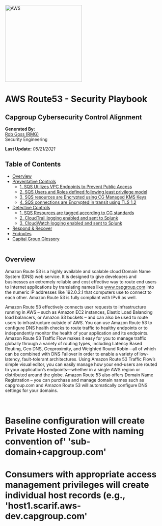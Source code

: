 <img src="https://a0.awsstatic.com/libra-css/images/logos/aws_logo_smile_1200x630.png" alt="AWS" width="250"/>

# AWS Route53 - Security Playbook <!-- omit in toc -->
## Capgroup Cybersecurity Control Alignment <!-- omit in toc -->

**Generated By:**  
[Rob Goss (RMG)](https://cgweb3/profile/RMG)
<br>
Security Engineering

**Last Update:** *05/21/2021*

## Table of Contents <!-- omit in toc -->
- [Overview](#overview)
- [Preventative Controls](#Preventative-Controls)
  - [1. SQS Utilizes VPC Endpoints to Prevent Public Access](#1-SQS-Utilizes-VPC-Endpoints-to-Prevent-Public-Access)
  - [2. SQS Users and Roles defined following least privilege model](#2-SQS-Users-and-Roles-defined-following-least-privilege-model)
  - [3. SQS resources are Encrypted using CG Managed KMS Keys](#3-SQS-reources-are-Encrypted-using-CG-Managed-KMS-Keys)
  - [4. SQS connections are Encrypted in transit using TLS 1.2](#4-SQS-connections-are-Encrypted-in-transit-using-TLS-1-2)
- [Detective Controls](#Detective-Controls)
  - [1. SQS Resources are tagged according to CG standards](#1-SQS-Resources-are-tagged-according-to-CG-standards)
  - [2. CloudTrail logging enabled and sent to Splunk](#2-CloudTrail-logging-enabled-and-sent-to-Splunk)
  - [3. CloudWatch logging enabled and sent to Splunk](#3-CloudWatch-logging-enabled-and-sent-to-Splunk)
- [Respond & Recover](#Respond/Recover)
- [Endnotes](#Endnotes)
- [Capital Group Glossory](#Capital-Group-Glossory) 
<br><br>

## Overview
Amazon Route 53 is a highly available and scalable cloud Domain Name System (DNS) web service. It is designed to give developers and businesses an extremely reliable and cost effective way to route end users to Internet applications by translating names like www.capgroup.com into the numeric IP addresses like 192.0.2.1 that computers use to connect to each other. Amazon Route 53 is fully compliant with IPv6 as well.

Amazon Route 53 effectively connects user requests to infrastructure running in AWS – such as Amazon EC2 instances, Elastic Load Balancing load balancers, or Amazon S3 buckets – and can also be used to route users to infrastructure outside of AWS. You can use Amazon Route 53 to configure DNS health checks to route traffic to healthy endpoints or to independently monitor the health of your application and its endpoints. Amazon Route 53 Traffic Flow makes it easy for you to manage traffic globally through a variety of routing types, including Latency Based Routing, Geo DNS, Geoproximity, and Weighted Round Robin—all of which can be combined with DNS Failover in order to enable a variety of low-latency, fault-tolerant architectures. Using Amazon Route 53 Traffic Flow’s simple visual editor, you can easily manage how your end-users are routed to your application’s endpoints—whether in a single AWS region or distributed around the globe. Amazon Route 53 also offers Domain Name Registration – you can purchase and manage domain names such as capgroup.com and Amazon Route 53 will automatically configure DNS settings for your domains.
<br>
<br>
<br>

# Baseline configuration will create Private Hosted Zone with naming convention of' 'sub-domain+capgroup.com'
# Consumers with appropriate access management privileges will create individual host records (e.g., 'host1.scarif.aws-dev.capgroup.com'